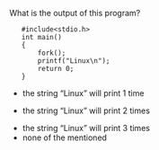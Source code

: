 What is the output of this program?
```
   #include<stdio.h>
   int main()
   {
       fork();
       printf("Linux\n");
       return 0;
   }
   ```
* the string “Linux” will print 1 time
+ the string “Linux” will print 2 times
* the string “Linux” will print 3 times
* none of the mentioned
